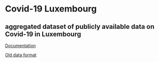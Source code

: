 # Covid-19 Luxembourg
## aggregated dataset of publicly available data on Covid-19 in Luxembourg

[Documentation](https://beta.donneeen.lu/covid19/data/)

[Old data format](https://github.com/benelsen/covid19lu/tree/old-data-format)
